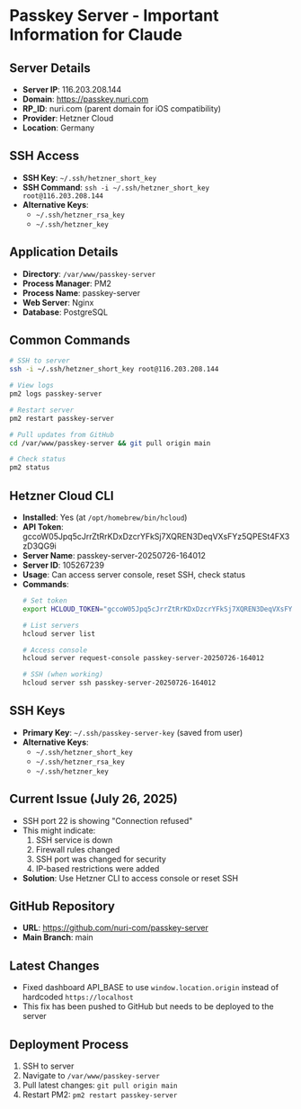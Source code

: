 # Passkey Server - Important Information for Claude

## Server Details
- **Server IP**: 116.203.208.144
- **Domain**: https://passkey.nuri.com
- **RP_ID**: nuri.com (parent domain for iOS compatibility)
- **Provider**: Hetzner Cloud
- **Location**: Germany

## SSH Access
- **SSH Key**: `~/.ssh/hetzner_short_key`
- **SSH Command**: `ssh -i ~/.ssh/hetzner_short_key root@116.203.208.144`
- **Alternative Keys**: 
  - `~/.ssh/hetzner_rsa_key`
  - `~/.ssh/hetzner_key`

## Application Details
- **Directory**: `/var/www/passkey-server`
- **Process Manager**: PM2
- **Process Name**: passkey-server
- **Web Server**: Nginx
- **Database**: PostgreSQL

## Common Commands
```bash
# SSH to server
ssh -i ~/.ssh/hetzner_short_key root@116.203.208.144

# View logs
pm2 logs passkey-server

# Restart server
pm2 restart passkey-server

# Pull updates from GitHub
cd /var/www/passkey-server && git pull origin main

# Check status
pm2 status
```

## Hetzner Cloud CLI
- **Installed**: Yes (at `/opt/homebrew/bin/hcloud`)
- **API Token**: gccoW05Jpq5cJrrZtRrKDxDzcrYFkSj7XQREN3DeqVXsFYz5QPESt4FX3zD3QG9i
- **Server Name**: passkey-server-20250726-164012
- **Server ID**: 105267239
- **Usage**: Can access server console, reset SSH, check status
- **Commands**:
  ```bash
  # Set token
  export HCLOUD_TOKEN="gccoW05Jpq5cJrrZtRrKDxDzcrYFkSj7XQREN3DeqVXsFYz5QPESt4FX3zD3QG9i"
  
  # List servers
  hcloud server list
  
  # Access console
  hcloud server request-console passkey-server-20250726-164012
  
  # SSH (when working)
  hcloud server ssh passkey-server-20250726-164012
  ```

## SSH Keys
- **Primary Key**: `~/.ssh/passkey-server-key` (saved from user)
- **Alternative Keys**: 
  - `~/.ssh/hetzner_short_key`
  - `~/.ssh/hetzner_rsa_key`
  - `~/.ssh/hetzner_key`

## Current Issue (July 26, 2025)
- SSH port 22 is showing "Connection refused"
- This might indicate:
  1. SSH service is down
  2. Firewall rules changed
  3. SSH port was changed for security
  4. IP-based restrictions were added
- **Solution**: Use Hetzner CLI to access console or reset SSH

## GitHub Repository
- **URL**: https://github.com/nuri-com/passkey-server
- **Main Branch**: main

## Latest Changes
- Fixed dashboard API_BASE to use `window.location.origin` instead of hardcoded `https://localhost`
- This fix has been pushed to GitHub but needs to be deployed to the server

## Deployment Process
1. SSH to server
2. Navigate to `/var/www/passkey-server`
3. Pull latest changes: `git pull origin main`
4. Restart PM2: `pm2 restart passkey-server`